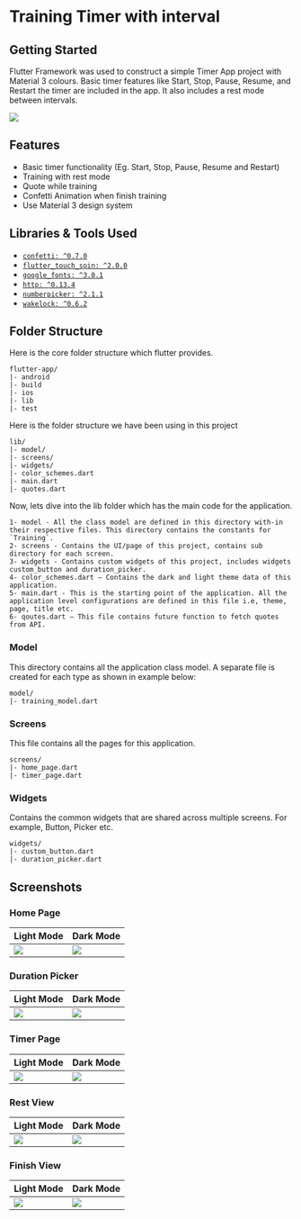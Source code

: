 # Training Timer with interval

## Getting Started
Flutter Framework was used to construct a simple Timer App project with Material 3 colours.
Basic timer features like Start, Stop, Pause, Resume, and Restart the timer are included in the app. It also includes a rest mode between intervals.

![](screenshots/Interval_Timer_App_Overview.png)

## Features
- Basic timer functionality (Eg. Start, Stop, Pause, Resume and Restart)
- Training with rest mode
- Quote while training
- Confetti Animation when finish training
- Use Material 3 design system

## Libraries & Tools Used
- [`confetti: ^0.7.0`](https://pub.dev/packages/confetti)
- [`flutter_touch_spin: ^2.0.0`](https://pub.dev/packages/flutter_touch_spin)
- [`google_fonts: ^3.0.1`](https://pub.dev/packages/google_fonts)
- [`http: ^0.13.4`](https://pub.dev/packages/http)
- [`numberpicker: ^2.1.1`](https://pub.dev/packages/numberpicker)
- [`wakelock: ^0.6.2`](https://pub.dev/packages/wakelock)

## Folder Structure
Here is the core folder structure which flutter provides.

```
flutter-app/
|- android
|- build
|- ios
|- lib
|- test
```

Here is the folder structure we have been using in this project

```
lib/
|- model/
|- screens/
|- widgets/
|- color_schemes.dart
|- main.dart
|- quotes.dart
```

Now, lets dive into the lib folder which has the main code for the application.

```
1- model - All the class model are defined in this directory with-in their respective files. This directory contains the constants for `Training`.
2- screens - Contains the UI/page of this project, contains sub directory for each screen.
3- widgets - Contains custom widgets of this project, includes widgets custom_button and duration_picker.
4- color_schemes.dart — Contains the dark and light theme data of this application.
5- main.dart - This is the starting point of the application. All the application level configurations are defined in this file i.e, theme, page, title etc.
6- qoutes.dart — This file contains future function to fetch quotes from API.
```

### Model

This directory contains all the application class model. A separate file is created for each type as shown in example below:

```
model/
|- training_model.dart
```

### Screens

This file contains all the pages for this application.

```
screens/
|- home_page.dart
|- timer_page.dart
```

### Widgets

Contains the common widgets that are shared across multiple screens. For example, Button, Picker etc.

```
widgets/
|- custom_button.dart
|- duration_picker.dart
```

## Screenshots
### Home Page
| Light Mode | Dark Mode |
| ---------------- | ---------------- |
| ![](screenshots/home_page_light.png) | ![](screenshots/home_page_dark.png) |

### Duration Picker
| Light Mode | Dark Mode |
| ---------------- | ---------------- |
| ![](screenshots/time_picker_light.png) | ![](screenshots/time_picker_dark.png) |

### Timer Page
| Light Mode | Dark Mode |
| ---------------- | ---------------- |
| ![](screenshots/timer_page_light.png) | ![](screenshots/timer_page_dark.png) |

### Rest View
| Light Mode | Dark Mode |
| ---------------- | ---------------- |
| ![](screenshots/rest_page_light.png) | ![](screenshots/rest_page_dark.png) |

### Finish View
| Light Mode | Dark Mode |
| ---------------- | ---------------- |
| ![](screenshots/finish_view_light.png) | ![](screenshots/finish_view_dark.png) |
